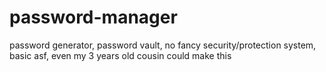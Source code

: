 # password-manager
password generator, password vault, no fancy security/protection system, basic asf, even my 3 years old cousin could make this

